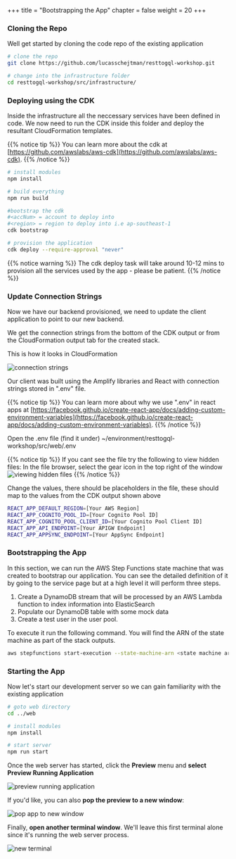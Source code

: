 +++
title = "Bootstrapping the App"
chapter = false
weight = 20
+++

### Cloning the Repo

Well get started by cloning the code repo of the existing application

```bash
# clone the repo
git clone https://github.com/lucasschejtman/resttogql-workshop.git

# change into the infrastructure folder
cd resttogql-workshop/src/infrastructure/

```

### Deploying using the CDK

Inside the infrastructure all the neccessary services have been defined in code. We now need to run the CDK inside this folder and deploy the resultant CloudFormation templates.

{{% notice tip %}}
You can learn more about the cdk at [https://github.com/awslabs/aws-cdk](https://github.com/awslabs/aws-cdk).
{{% /notice %}}

```bash
# install modules
npm install

# build everything
npm run build

#bootstrap the cdk
#<accNum> = account to deploy into
#<region> = region to deploy into i.e ap-southeast-1
cdk bootstrap

# provision the application
cdk deploy --require-approval "never"
```

{{% notice warning %}}
The cdk deploy task will take around 10-12 mins to provision all the services used by the app - please be patient.
{{% /notice %}}

### Update Connection Strings

Now we have our backend provisioned, we need to update the client application to point to our new backend.

We get the connection strings from the bottom of the CDK output or from the CloudFormation output tab for the created stack.

This is how it looks in CloudFormation

![connection strings](/images/cdk-stack-outputs.png)

Our client was built using the Amplify libraries and React with connection strings stored in ".env" file.

{{% notice tip %}}
You can learn more about why we use ".env" in react apps at [https://facebook.github.io/create-react-app/docs/adding-custom-environment-variables](https://facebook.github.io/create-react-app/docs/adding-custom-environment-variables).
{{% /notice %}}

Open the .env file
(find it under)
~/environment/resttogql-workshop/src/web/.env

{{% notice tip %}}
If you cant see the file try the following to view hidden files: In the file browser, select the gear icon in the top right of the window
![viewing hidden files](/images/show_hidden_files.png)
{{% /notice %}}

Change the values, there should be placeholders in the file, these should map to the values from the CDK output shown above

```bash
REACT_APP_DEFAULT_REGION=[Your AWS Region]
REACT_APP_COGNITO_POOL_ID=[Your Cognito Pool ID]
REACT_APP_COGNITO_POOL_CLIENT_ID=[Your Cognito Pool Client ID]
REACT_APP_API_ENDPOINT=[Your APIGW Endpoint]
REACT_APP_APPSYNC_ENDPOINT=[Your AppSync Endpoint]
```

### Bootstrapping the App

In this section, we can run the AWS Step Functions state machine that was created to bootstrap our application. You can see the detailed definition of it by going to the service page but at a high level it will perform three steps.

1. Create a DynamoDB stream that will be processed by an AWS Lambda function to index information into ElasticSearch
2. Populate our DynamoDB table with some mock data
3. Create a test user in the user pool.

To execute it run the following command. You will find the ARN of the state machine as part of the stack outputs.

```bash
aws stepfunctions start-execution --state-machine-arn <state machine arn>
```

### Starting the App

Now let's start our development server so we can gain familiarity with the existing application

```bash
# goto web directory
cd ../web

# install modules
npm install

# start server
npm run start

```

Once the web server has started, click the **Preview** menu and **select Preview Running Application**

![preview running application](/images/preview_running_application.png)

If you'd like, you can also **pop the preview to a new window**:

![pop app to new window](/images/pop_browser_new_window.png)

Finally, **open another terminal window**. We'll leave this first terminal alone since it's running the web server process.

![new terminal](/images/c9_new_terminal.png)

